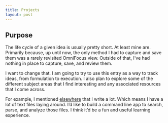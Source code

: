 ```yaml
---
title: Projects
layout: post
---
```


## Purpose

The life cycle of a given idea is usually pretty short.  At least mine are.  Primarily because, up until now, the only method I had to capture and save them was a rarely revisited OmniFocus view.  Outside of that, I've had nothing in place to capture, save, and review them.

I want to change that.  I am going to try to use this entry as a way to track ideas, from formulation to execution.  I also plan to explore some of the different subject areas that I find interesting and any associated resources that I come across.

For example, I mentioned [elsewhere](http://travisingram.github.io/2014/07/23/initial-commit/) that I write a lot.  Which means I have a lot of text files laying around.  I’d like to build a command line app to search, parse, and analyze those files.  I think it’d be a fun and useful learning experience.
